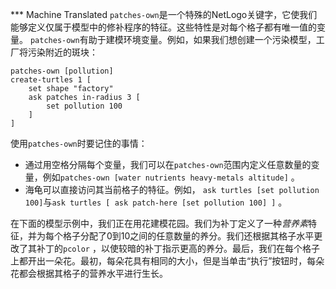 ﻿*** Machine Translated
`patches-own`是一个特殊的NetLogo关键字，它使我们能够定义仅属于模型中的修补程序的特征。这些特性是对每个格子都有唯一值的变量。 `patches-own`有助于建模环境变量。例如，如果我们想创建一个污染模型，工厂将污染附近的斑块：



```
patches-own [pollution]
create-turtles 1 [
	set shape "factory"
	ask patches in-radius 3 [
		set pollution 100
	]
]
```


使用`patches-own`时要记住的事情：

- 通过用空格分隔每个变量，我们可以在`patches-own`范围内定义任意数量的变量，例如`patches-own [water nutrients heavy-metals altitude]` 。
- 海龟可以直接访问其当前格子的特征。例如， `ask turtles [set pollution 100]`与`ask turtles [ ask patch-here [set pollution 100] ]` 。


在下面的模型示例中，我们正在用花建模花园。我们为补丁定义了一种*营养素*特征，并为每个格子分配了0到10之间的任意数量的养分。我们还根据其格子水平更改了其补丁的`pcolor` ，以使较暗的补丁指示更高的养分。最后，我们在每个格子上都开出一朵花。最初，每朵花具有相同的大小，但是当单击“执行”按钮时，每朵花都会根据其格子的营养水平进行生长。